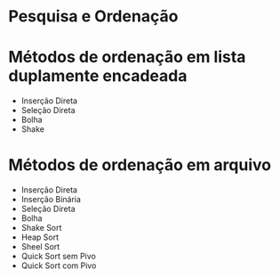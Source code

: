 # Pesquisa e Ordenação

# Métodos de ordenação em lista duplamente encadeada

- Inserção Direta
- Seleção Direta
- Bolha
- Shake

# Métodos de ordenação em arquivo

- Inserção Direta
- Inserção Binária
- Seleção Direta
- Bolha
- Shake Sort
- Heap Sort
- Sheel Sort
- Quick Sort sem Pivo
- Quick Sort com Pivo
